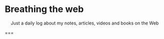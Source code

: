 # Breathing the web
<p align="center">
	Just a daily log about my notes, articles, videos and books on the Web
</p>
===

